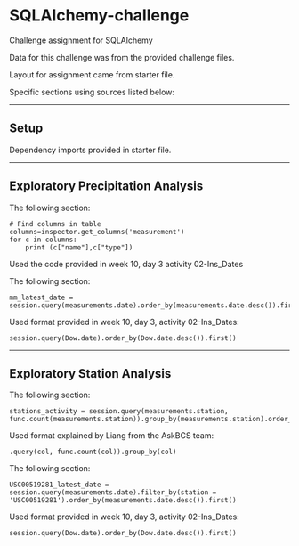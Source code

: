 # SQLAlchemy-challenge
Challenge assignment for SQLAlchemy

Data for this challenge was from the provided challenge files.

Layout for assignment came from starter file.

Specific sections using sources listed below:

--------------------------------------------------
Setup
--------------------------------------------------

Dependency imports provided in starter file.

--------------------------------------------------
Exploratory Precipitation Analysis
--------------------------------------------------

The following section:

    # Find columns in table
    columns=inspector.get_columns('measurement')
    for c in columns:
        print (c["name"],c["type"])

Used the code provided in week 10, day 3 activity 02-Ins_Dates


The following section:

    mm_latest_date = session.query(measurements.date).order_by(measurements.date.desc()).first()

Used format provided in week 10, day 3, activity 02-Ins_Dates:

    session.query(Dow.date).order_by(Dow.date.desc()).first()

--------------------------------------------------
Exploratory Station Analysis
--------------------------------------------------

The following section:

    stations_activity = session.query(measurements.station, func.count(measurements.station)).group_by(measurements.station).order_by(func.count(measurements.station).desc()).all()


Used format explained by Liang from the AskBCS team:

    .query(col, func.count(col)).group_by(col)


The following section:

    USC00519281_latest_date = session.query(measurements.date).filter_by(station = 'USC00519281').order_by(measurements.date.desc()).first()

Used format provided in week 10, day 3, activity 02-Ins_Dates:

    session.query(Dow.date).order_by(Dow.date.desc()).first()

